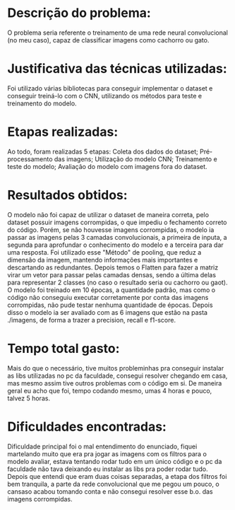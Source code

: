 # Descrição do problema:
O problema seria referente o treinamento de uma rede neural convolucional (no meu caso), capaz de classificar imagens como cachorro ou gato.

# Justificativa das técnicas utilizadas:
Foi utilizado várias bibliotecas para conseguir implementar o dataset e conseguir treiná-lo com o CNN, utilizando os métodos para teste e treinamento do modelo.

# Etapas realizadas:
Ao todo, foram realizadas 5 etapas:
Coleta dos dados do dataset;
Pré-processamento das imagens;
Utilização do modelo CNN;
Treinamento e teste do modelo;
Avaliação do modelo com imagens fora do dataset.

# Resultados obtidos:
O modelo não foi capaz de utilizar o dataset de maneira correta, pelo dataset possuir imagens corrompidas, o que impediu o fechamento correto do código. Porém, se não houvesse imagens corrompidas, o modelo ia passar as imagens pelas 3 camadas convolucionais, a primeira de inputa, a segunda para aprofundar o conhecimento do modelo e a terceira para dar uma resposta. Foi utilizado esse "Método" de pooling, que reduz a dimensão da imagem, mantendo informações mais importantes e descartando as redundantes. Depois temos o Flatten para fazer a matriz virar um vetor para passar pelas camadas densas, sendo a última delas para representar 2 classes (no caso o resultado seria ou cachorro ou gaot). O modelo foi treinado em 10 épocas, a quantidade padrão, mas como o código não conseguiu executar corretamente por conta das imagens corrompidas, não pude testar nenhuma quantidade de épocas. Depois disso o modelo ia ser avaliado com as 6 imagens que estão na pasta ./imagens, de forma a trazer a precision, recall e f1-score.

# Tempo total gasto:
Mais do que o necessário, tive muitos probleminhas pra conseguir instalar as libs utilizadas no pc da faculdade, consegui resolver chegando em casa, mas mesmo assim tive outros problemas com o código em si. De maneira geral eu acho que foi, tempo codando mesmo, umas 4 horas e pouco, talvez 5 horas.

# Dificuldades encontradas:
Dificuldade principal foi o mal entendimento do enunciado, fiquei martelando muito que era pra jogar as imagens com os filtros para o modelo avaliar, estava tentando rodar tudo em um único código e o pc da faculdade não tava deixando eu instalar as libs pra poder rodar tudo. Depois que entendi que eram duas coisas separadas, a etapa dos filtros foi bem tranquila, a parte da rede convolucional que me pegou um pouco, o cansaso acabou tomando conta e não consegui resolver esse b.o. das imagens corrompidas.